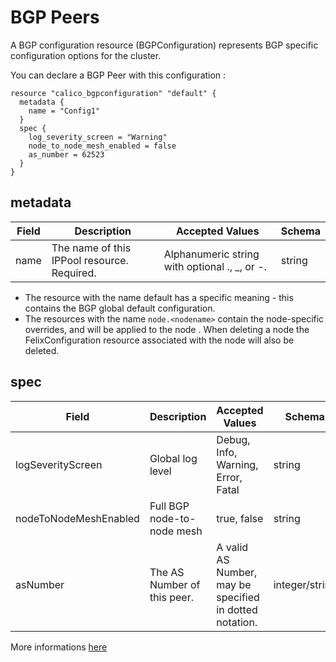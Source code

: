 # BGP Peers
A BGP configuration resource (BGPConfiguration) represents BGP specific configuration options for the cluster.

You can declare a BGP Peer with this configuration : 

```hcl
resource "calico_bgpconfiguration" "default" {
  metadata {
    name = "Config1"
  }
  spec {
    log_severity_screen = "Warning"
    node_to_node_mesh_enabled = false
    as_number = 62523
  }
}
```

## metadata

|**Field**|**Description**|**Accepted Values**|**Schema**|
|---------|---------------|-------------------|----------|
|name|The name of this IPPool resource. Required.|Alphanumeric string with optional ., _, or -.|string|

* The resource with the name default has a specific meaning - this contains the BGP global default configuration.
* The resources with the name `node.<nodename>` contain the node-specific overrides, and will be applied to the node <nodename>. When deleting a node the FelixConfiguration resource associated with the node will also be deleted.
  

## spec

|**Field**|**Description**|**Accepted Values**|**Schema**|**Default**|
|---------|---------------|-------------------|----------|-----------|
|logSeverityScreen|Global log level|Debug, Info, Warning, Error, Fatal|string|Info|
|nodeToNodeMeshEnabled|Full BGP node-to-node mesh|true, false|string|true|
|asNumber|The AS Number of this peer.|A valid AS Number, may be specified in dotted notation.|integer/string|64512|

More informations [here](https://docs.projectcalico.org/v3.1/reference/calicoctl/resources/bgpconfig)